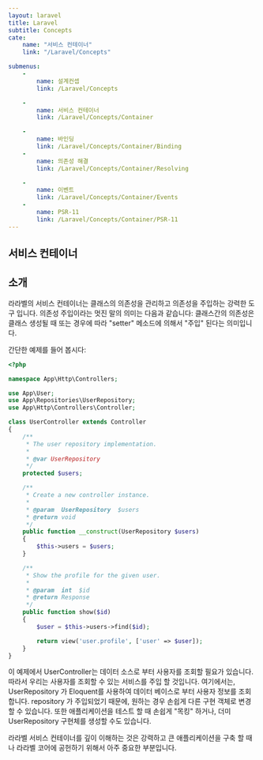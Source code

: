```yaml
---
layout: laravel
title: Laravel
subtitle: Concepts
cate:
    name: "서비스 컨테이너"
    link: "/Laravel/Concepts"

submenus:
    -
        name: 설계컨셉
        link: /Laravel/Concepts

    -
        name: 서비스 컨테이너
        link: /Laravel/Concepts/Container

    -
        name: 바인딩
        link: /Laravel/Concepts/Container/Binding
    -
        name: 의존성 해결
        link: /Laravel/Concepts/Container/Resolving

    -
        name: 이벤트
        link: /Laravel/Concepts/Container/Events
    -
        name: PSR-11
        link: /Laravel/Concepts/Container/PSR-11
---
```


## 서비스 컨테이너

## 소개
라라벨의 서비스 컨테이너는 클래스의 의존성을 관리하고 의존성을 주입하는 강력한 도구 입니다. 의존성 주입이라는 멋진 말의 의미는 다음과 같습니다: 클래스간의 의존성은 클래스 생성될 때 또는 경우에 따라 "setter" 메소드에 의해서 "주입" 된다는 의미입니다.

간단한 예제를 들어 봅시다:

```php
<?php

namespace App\Http\Controllers;

use App\User;
use App\Repositories\UserRepository;
use App\Http\Controllers\Controller;

class UserController extends Controller
{
    /**
     * The user repository implementation.
     *
     * @var UserRepository
     */
    protected $users;

    /**
     * Create a new controller instance.
     *
     * @param  UserRepository  $users
     * @return void
     */
    public function __construct(UserRepository $users)
    {
        $this->users = $users;
    }

    /**
     * Show the profile for the given user.
     *
     * @param  int  $id
     * @return Response
     */
    public function show($id)
    {
        $user = $this->users->find($id);

        return view('user.profile', ['user' => $user]);
    }
}
```

이 예제에서 UserController는 데이터 소스로 부터 사용자를 조회할 필요가 있습니다. 따라서 우리는 사용자를 조회할 수 있는 서비스를 주입 할 것입니다. 여기에서는, UserRepository 가 Eloquent를 사용하여 데이터 베이스로 부터 사용자 정보를 조회합니다. repository 가 주입되었기 때문에, 원하는 경우 손쉽게 다른 구현 객체로 변경할 수 있습니다. 또한 애플리케이션을 테스트 할 때 손쉽게 "목킹" 하거나, 더미 UserRepository 구현체를 생성할 수도 있습니다.

라라벨 서비스 컨테이너를 깊이 이해하는 것은 강력하고 큰 애플리케이션을 구축 할 때나 라라벨 코어에 공헌하기 위해서 아주 중요한 부분입니다.


